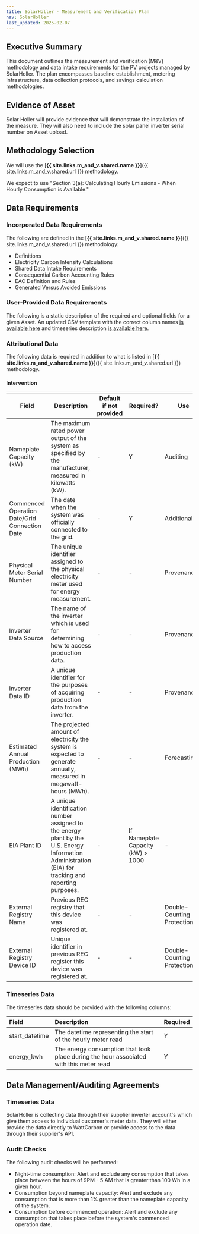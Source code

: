```yaml
---
title: SolarHoller - Measurement and Verification Plan
nav: SolarHoller
last_updated: 2025-02-07
---
```

## Executive Summary

This document outlines the measurement and verification (M\&V) methodology and data intake requirements for the PV projects managed by SolarHoller. The plan encompasses baseline establishment, metering infrastructure, data collection protocols, and savings calculation methodologies. 

## Evidence of Asset

Solar Holler will provide evidence that will demonstrate the installation of the measure. They will also need to include the solar panel inverter serial number on Asset upload.

## Methodology Selection

We will use the [**{{ site.links.m_and_v.shared.name }}**]({{ site.links.m_and_v.shared.url }}) methodology.

We expect to use "Section 3(a): Calculating Hourly Emissions - When Hourly Consumption is Available."

## Data Requirements

### Incorporated Data Requirements

The following are defined in the [**{{ site.links.m_and_v.shared.name }}**]({{ site.links.m_and_v.shared.url }}) methodology:

- Definitions  
- Electricity Carbon Intensity Calculations  
- Shared Data Intake Requirements  
- Consequential Carbon Accounting Rules  
- EAC Definition and Rules  
- Generated Versus Avoided Emissions

### User-Provided Data Requirements

The following is a static description of the required and optional fields for a given Asset. An updated CSV template with the correct column names [is available here](https://api.wattcarbon.com/devices/csv/template/solar) and timeseries description [is available here](https://api.wattcarbon.com/#tag/Devices/operation/upload_device_timeseries_devices__device_id__timeseries_post).

### Attributional Data

The following data is required in addition to what is listed in [**{{ site.links.m_and_v.shared.name }}**]({{ site.links.m_and_v.shared.url }}) methodology.

#### Intervention

| Field                                       | Description                                                                 | Default if not provided | Required?                          | Use                          |
|---------------------------------------------|-----------------------------------------------------------------------------|-------------------------|------------------------------------|-----------------------------|
| Nameplate Capacity (kW)                     | The maximum rated power output of the system as specified by the manufacturer, measured in kilowatts (kW). | -                       | Y                                  | Auditing                    |
| Commenced Operation Date/Grid Connection Date | The date when the system was officially connected to the grid.             | -                       | Y                                  | Additionality?               |
| Physical Meter Serial Number                | The unique identifier assigned to the physical electricity meter used for energy measurement. | -                       | -                                  | Provenance                   |
| Inverter Data Source                        | The name of the inverter which is used for determining how to access production data. | -                       | -                                  | Provenance                   |
| Inverter Data ID                            | A unique identifier for the purposes of acquiring production data from the inverter. | -                       | -                                  | Provenance                   |
| Estimated Annual Production (MWh)           | The projected amount of electricity the system is expected to generate annually, measured in megawatt-hours (MWh). | -                       | -                                  | Forecasting                  |
| EIA Plant ID                                | A unique identification number assigned to the energy plant by the U.S. Energy Information Administration (EIA) for tracking and reporting purposes. | -                       | If Nameplate Capacity (kW) > 1000 | -                            |
| External Registry Name                      | Previous REC registry that this device was registered at.                   | -                       | -                                  | Double-Counting Protection   |
| External Registry Device ID                 | Unique identifier in previous REC register this device was registered at.   | -                       | -                                  | Double-Counting Protection   |

### Timeseries Data

The timeseries data should be provided with the following columns:

| Field | Description | Required |
| :---- | :---- | :---- |
| start\_datetime | The datetime representing the start of the hourly meter read | Y |
| energy\_kwh | The energy consumption that took place during the hour associated with this meter read | Y |

## Data Management/Auditing Agreements

### Timeseries Data

SolarHoller is collecting data through their supplier inverter account's which give them access to individual customer's meter data. They will either provide the data directly to WattCarbon or provide access to the data through their supplier's API.

### Audit Checks

The following audit checks will be performed:

- Night-time consumption: Alert and exclude any consumption that takes place between the hours of 9PM - 5 AM that is greater than 100 Wh in a given hour.
- Consumption beyond nameplate capacity: Alert and exclude any consumption that is more than 1% greater than the nameplate capacity of the system.
- Consumption before commenced operation: Alert and exclude any consumption that takes place before the system's commenced operation date.
